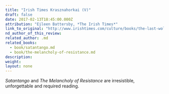 ```yaml
---
title: "Irish Times Krasznahorkai (V)"
draft: false
date: 2017-02-13T18:45:00.000Z
attribution: "Eileen Battersby, *The Irish Times*"
link_to_original: "http://www.irishtimes.com/culture/books/the-last-wolf-review-an-intoxicating-adventure-1.2958085"
nd_author_of_this_review:
related_author: .md
related_books:
  - book/satantango.md
  - book/the-melancholy-of-resistance.md
description:
weight:
layout: none
---
```

*Satantango* and *The Melancholy of Resistance* are irresistible, unforgettable and required reading.

